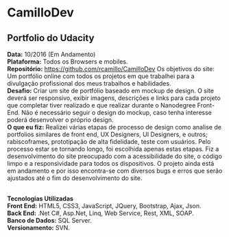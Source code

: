 # CamilloDev
<h2>Portfolio do Udacity</h2>

<strong>Data:</strong>  10/2016 (Em Andamento)
<br><strong>Plataforma:</strong> Todos os Browsers e mobiles.
<br><strong>Repositório:</strong> https://github.com/rcamillo/CamilloDev 
Os objetivos do site:</strong> Um portfólio online com todos os projetos em que trabalhei para a divulgação profissional dos meus trabalhos e habilidades. 
<br><strong>Desafio:</strong> Criar um site de portfólio baseado em mockup de design. O site deverá ser responsivo, exibir imagens, descrições e links para cada projeto que completar tiver realizado e que realizar durante o Nanodegree Front-End. Não é necessário seguir o design do mockup, caso tenha interesse poderá desenvolver o próprio design.
<br><strong>O que eu fiz:</strong> Realizei várias etapas de processo de design como analise de portfolios similares de front end, UX Designers, UI Designers, e outros; rabiscoframes, prototipação de alta fidelidade, teste com usuários. Pelo processo estar se tornando longo, foi escolhida apenas estas etapas. Fiz a desenvolvimento do site preocupado com a acessibilidade do site, o código limpo e a responsividade para todos os dispositivos. O projeto ainda está em andamento e por isso encontra-se com diversos bugs e erros que serão ajustados até o fim do desenvolvimento do site. 
 
<br><strong>Tecnologias Utilizadas</strong> 
<br><strong>Front End:</strong> HTML5, CSS3, JavaScript, JQuery, Bootstrap, Ajax, Json. 
<br><strong>Back End:</strong> .Net C#, Asp.Net, Linq, Web Service, Rest, XML, SOAP.
<br><strong>Banco de Dados:</strong>  SQL Server.
<br><strong>Versionamento:</strong> SVN.
